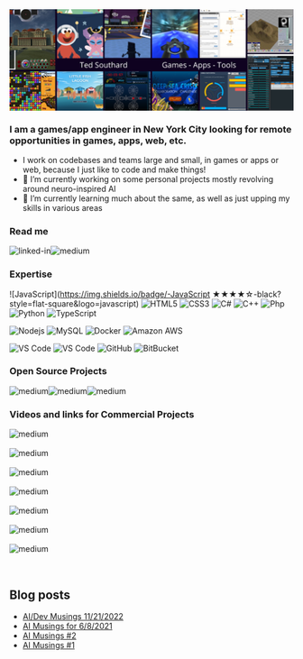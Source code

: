 <img align="center" alt="banner collage" src="./TSBanner1.png" />

### I am a games/app engineer in New York City looking for remote opportunities in games, apps, web, etc.

- I work on codebases and teams large and small, in games or apps or web, because I just like to code and make things!
- 🔭 I’m currently working on some personal projects mostly revolving around neuro-inspired AI
- 🌱 I’m currently learning much about the same, as well as just upping my skills in various areas

### Read me
[<img align="left" alt="linked-in" src="https://img.shields.io/badge/linkedin-%230077B5.svg?&style=for-the-badge&logo=linkedin&logoColor=white" />](https://www.linkedin.com/in/tedsouthard)
[<img align="left" alt="medium" src="https://img.shields.io/badge/medium-%2312100E.svg?&style=for-the-badge&logo=medium&logoColor=white" />](https://medium.com/@BablBrain)
<br>

### Expertise
![JavaScript](https://img.shields.io/badge/-JavaScript ★★★★☆-black?style=flat-square&logo=javascript)
![HTML5](https://img.shields.io/badge/-HTML5-E34F26?style=flat-square&logo=html5&logoColor=white)
![CSS3](https://img.shields.io/badge/-CSS3-1572B6?style=flat-square&logo=css3)
![C#](https://img.shields.io/badge/-C%23-00599C?style=flat-square&logo=csharp)
![C++](https://img.shields.io/badge/-C++-00599C?style=flat-square&logo=c)
![Php](https://img.shields.io/badge/-php-394989?style=flat-square&logo=php)
![Python](https://img.shields.io/badge/-Python-black?style=flat-square&logo=Python)
![TypeScript](https://img.shields.io/badge/-TypeScript-007ACC?style=flat-square&logo=typescript)

![Nodejs](https://img.shields.io/badge/-Nodejs-black?style=flat-square&logo=Node.js)
![MySQL](https://img.shields.io/badge/-MySQL-black?style=flat-square&logo=mysql)
![Docker](https://img.shields.io/badge/-Docker-black?style=flat-square&logo=docker)
![Amazon AWS](https://img.shields.io/badge/Amazon%20AWS-232F3E?style=flat-square&logo=amazon-aws)

![VS Code](https://img.shields.io/badge/-VS%20code-007ACC?style=flat-square&logo=visual-studio-code)
![VS Code](https://img.shields.io/badge/-VS2019-mediumorchid?style=flat-square&logo=visual-studio)
![GitHub](https://img.shields.io/badge/-GitHub-181717?style=flat-square&logo=github)
![BitBucket](https://img.shields.io/badge/-BitBucket-darkblue?style=flat-square&logo=bitbucket)

### Open Source Projects
[<img align="left" alt="medium" src="https://img.shields.io/badge/-Libra&#32;Audio-tomato?&style=for-the-badge" />](https://github.com/snhu-labs/Libra-Audio)
[<img align="left" alt="medium" src="https://img.shields.io/badge/-Libra&#32;Text-orangered?&style=for-the-badge" />](https://github.com/snhu-labs/Libra-Text)
[<img align="left" alt="medium" src="https://img.shields.io/badge/-WorkSprite-blue?&style=for-the-badge" />](https://github.com/digitalflux/WorkSprite)
<br>
### Videos and links for Commercial Projects
[<img align="left" alt="medium" src="https://img.shields.io/badge/Mobile%20Game-Learn%20with%20Sesame%20Street-brightgreen?style=for-the-badge" />](https://play.google.com/store/apps/details?id=com.homer.sesame)
<br>
<br>
[<img align="left" alt="medium" src="https://img.shields.io/badge/Service-InsightNG-orange?style=for-the-badge" />](https://www.insightng.com)
<br>
<br>
[<img align="left" alt="medium" src="https://img.shields.io/badge/Game-Little%20Fish%20Lagoon-4A738C?style=for-the-badge" />](https://vimeo.com/417368718)
<br>
<br>
[<img align="left" alt="medium" src="https://img.shields.io/badge/Game-Crisis%20In%20Space-011341?style=for-the-badge" />](https://vimeo.com/417383037)
<br>
<br>
[<img align="left" alt="medium" src="https://img.shields.io/badge/Game-Dodge%20Bots-444459?style=for-the-badge" />](https://ivanlukianchuk.com/project/will-pwn-4-food)
<br>
<br>
[<img align="left" alt="medium" src="https://img.shields.io/badge/Game-Epic%20Frontiers-30475D?style=for-the-badge" />](https://www.youtube.com/watch?v=BgmsDIY57n4)
<br>
<br>
[<img align="left" alt="medium" src="https://img.shields.io/badge/Other%20And%20Older-BablBrain-blue?style=for-the-badge" />](https://www.bablbrain.com/about-me/)

<br>
<br>



## Blog posts
<!-- BLOG-POST-LIST:START -->
- [AI/Dev Musings 11/21/2022](https://www.bablbrain.com/2022/11/21/ai-dev-musings-11-21-2022)
- [AI Musings for 6/8/2021](https://medium.com/@BablBrain/ai-musings-for-6-8-2021-40875c9af059?source=rss-b9478367f2ea------2)
- [AI Musings #2](https://medium.com/@BablBrain/ai-musings-2-13149aaae36a?source=rss-b9478367f2ea------2)
- [AI Musings #1](https://medium.com/@BablBrain/ai-musings-1-25a74a5e5604?source=rss-b9478367f2ea------2)
<!-- BLOG-POST-LIST:END -->
